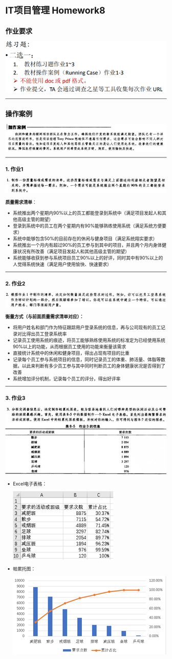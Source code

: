 # IT项目管理 Homework8
## 作业要求
![](images/0.png)  

****
## 操作案例  
![](images/1.png)  
****

### 1. 作业1  
![](images/2.png)  

**质量需求清单**：
- 系统推出两个星期内90%以上的员工都能登录到系统中（满足项目发起人和其他高级主管的期望）
- 登录到系统中的员工在两个星期内有90%能够熟练使用系统（满足系统方便要求）
- 系统中能够包含50%的目前存在的休闲与健身项目（满足系统翔实要求）
- 系统推出一个月内有超过90%的员工参与到其中的项目，并且两个月内身体健康状况有所改善（满足项目发起人和其他高级主管的期望）
- 系统能够收获到参与系统项目员工90%以上的好评，同时其中有90%以上的人觉得系统快速（满足用户使用愉快、快速要求）  

****

### 2. 作业2
 
![](images/3.png)  

**衡量方式（与前面质量需求清单对应）：**
- 将用户姓名和部门作为特征跟踪用户登录系统的信息，再与公司现有的员工记录对比得出员工登录系统率
- 记录员工使用系统的痕迹，将员工能够熟练使用系统的标准定为已经使用系统90%以上的功能，从而根据员工使用的功能来衡量该需求
- 直接统计系统中的休闲和健身项目，得出占现有项目的比重
- 记录每个员工参与系统项目的信息，同时记录员工的体重、肺活量、体脂等数据，以此来判断有多少员工参与其中同时判断员工的身体健康状况是否得到了改善
- 系统增加评分机制，记录每个员工的评分，得出好评率

****
### 3. 作业3  

![](images/4.png)  

- Excel电子表格：

  ![](images/5.png)  

- 帕累托图：  

  ![](images/6.png)

